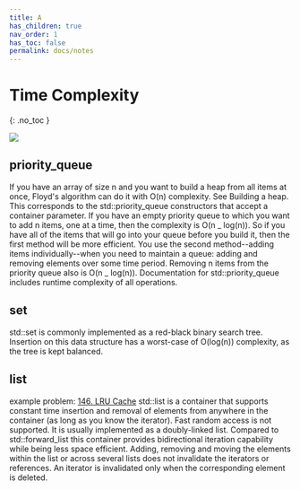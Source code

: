 ```yaml
---
title: A
has_children: true
nav_order: 1
has_toc: false
permalink: docs/notes
---
```


# Time Complexity

{: .no_toc }

![](../../_site/assets/images/time_complexity.png)

## priority_queue

If you have an array of size n and you want to build a heap from all items at once, Floyd's algorithm can do it with O(n) complexity. See Building a heap. This corresponds to the std::priority_queue constructors that accept a container parameter.
If you have an empty priority queue to which you want to add n items, one at a time, then the complexity is O(n _ log(n)).
So if you have all of the items that will go into your queue before you build it, then the first method will be more efficient. You use the second method--adding items individually--when you need to maintain a queue: adding and removing elements over some time period.
Removing n items from the priority queue also is O(n _ log(n)).
Documentation for std::priority_queue includes runtime complexity of all operations.

## set

std::set is commonly implemented as a red-black binary search tree. Insertion on this data structure has a worst-case of O(log(n)) complexity, as the tree is kept balanced.

## list

example problem:
[146. LRU Cache](/docs/146)
std::list is a container that supports constant time insertion and removal of elements from anywhere in the container (as long as you know the iterator). Fast random access is not supported. It is usually implemented as a doubly-linked list. Compared to std::forward_list this container provides bidirectional iteration capability while being less space efficient.
Adding, removing and moving the elements within the list or across several lists does not invalidate the iterators or references. An iterator is invalidated only when the corresponding element is deleted.
